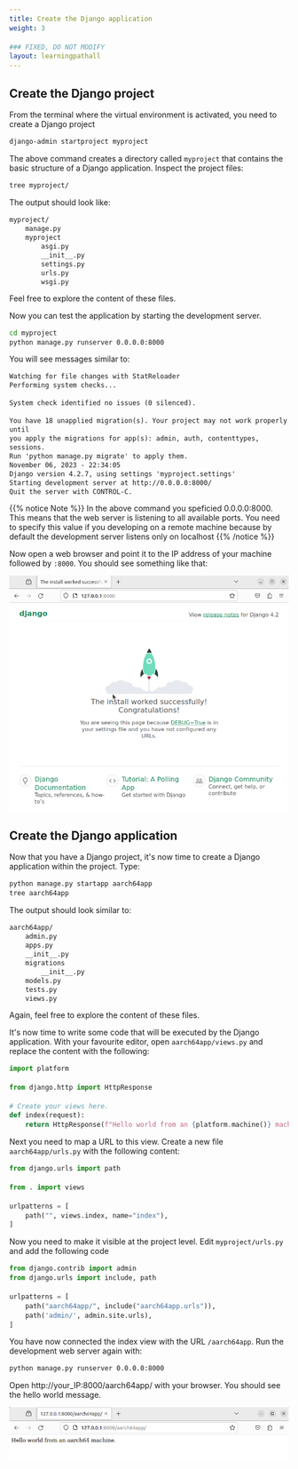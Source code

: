 ```yaml
---
title: Create the Django application
weight: 3

### FIXED, DO NOT MODIFY
layout: learningpathall
---
```


## Create the Django project

From the terminal where the virtual environment is activated, you need to
create a Django project

```bash
django-admin startproject myproject
```

The above command creates a directory called `myproject` that contains the basic
structure of a Django application. Inspect the project files:

```bash
tree myproject/
```
The output should look like:

```output
myproject/
    manage.py
    myproject
        asgi.py
        __init__.py
        settings.py
        urls.py
        wsgi.py

```

Feel free to explore the content of these files.

Now you can test the application by starting the development server.

```bash
cd myproject
python manage.py runserver 0.0.0.0:8000
```
You will see messages similar to:

```output
Watching for file changes with StatReloader
Performing system checks...

System check identified no issues (0 silenced).

You have 18 unapplied migration(s). Your project may not work properly until
you apply the migrations for app(s): admin, auth, contenttypes, sessions.
Run 'python manage.py migrate' to apply them.
November 06, 2023 - 22:34:05
Django version 4.2.7, using settings 'myproject.settings'
Starting development server at http://0.0.0.0:8000/
Quit the server with CONTROL-C.
```

{{% notice Note %}}
In the above command you speficied 0.0.0.0:8000. This means
that the web server is listening to all available ports. You need to specify
this value if you developing on a remote machine because by default the
development server listens only on localhost
{{% /notice %}}

Now open a web browser and point it to the IP address of your machine followed
by `:8000`. You should see something like that:

![alt-text #center](django-install.png "Successful installation of a Django project")

## Create the Django application
Now that you have a Django project, it's now time to create a Django
application within the project. Type:

```bash
python manage.py startapp aarch64app
tree aarch64app
```

The output should look similar to:

```output
aarch64app/
    admin.py
    apps.py
    __init__.py
    migrations
        __init__.py
    models.py
    tests.py
    views.py
```

Again, feel free to explore the content of these files.

It's now time to write some code that will be executed by the Django
application.
With your favourite editor, open `aarch64app/views.py` and replace the content
with the following:

```python
import platform

from django.http import HttpResponse

# Create your views here.
def index(request):
    return HttpResponse(f"Hello world from an {platform.machine()} machine.") 
```

Next you need to map a URL to this view. Create a new file `aarch64app/urls.py`
with the following content:

```python
from django.urls import path

from . import views

urlpatterns = [
    path("", views.index, name="index"),
]
```

Now you need to make it visible at the project level. Edit `myproject/urls.py`
and add the following code

```python
from django.contrib import admin
from django.urls import include, path

urlpatterns = [
    path("aarch64app/", include("aarch64app.urls")),
    path('admin/', admin.site.urls),
]
```

You have now connected the index view with the URL `/aarch64app`. Run the
development web server again with:

```bash
python manage.py runserver 0.0.0.0:8000
```

Open http://your_IP:8000/aarch64app/ with
your browser. You should see the hello world message.


![alt-text #center](django-app.png "Successful call to a Django view")
